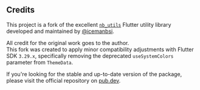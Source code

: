 ## Credits

This project is a fork of the excellent [`nb_utils`](https://github.com/icemanbsi/nb_utils) Flutter utility library developed and maintained by [@icemanbsi](https://github.com/icemanbsi).

All credit for the original work goes to the author.  
This fork was created to apply minor compatibility adjustments with Flutter SDK `3.29.x`, specifically removing the deprecated `useSystemColors` parameter from `ThemeData`.

If you're looking for the stable and up-to-date version of the package, please visit the official repository on [pub.dev](https://pub.dev/packages/nb_utils).
